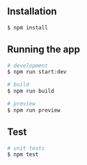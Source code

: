 ## Installation

```bash
$ npm install
```

## Running the app

```bash
# development
$ npm run start:dev

# build
$ npm run build

# preview
$ npm run preview
```

## Test

```bash
# unit tests
$ npm test
```
